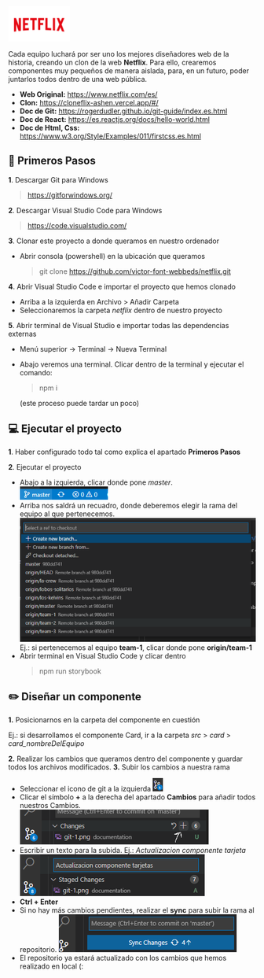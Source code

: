 <img style="width: 25%;" src="./documentation/netflix-1.png">

Cada equipo luchará por ser uno los mejores diseñadores web de la historia, creando un clon de la web **Netflix**. Para ello, crearemos componentes muy pequeños de manera aislada, para, en un futuro, poder juntarlos todos dentro de una web pública.

- **Web Original:** https://www.netflix.com/es/
- **Clon:** https://cloneflix-ashen.vercel.app/#/
- **Doc de Git:** https://rogerdudler.github.io/git-guide/index.es.html
- **Doc de React:** https://es.reactjs.org/docs/hello-world.html
- **Doc de Html, Css:** https://www.w3.org/Style/Examples/011/firstcss.es.html

## 🚀 Primeros Pasos

**1**. Descargar Git para Windows

> https://gitforwindows.org/

**2**. Descargar Visual Studio Code para Windows

> https://code.visualstudio.com/

**3**. Clonar este proyecto a donde queramos en nuestro ordenador

- Abrir consola (powershell) en la ubicación que queramos

  > git clone https://github.com/victor-font-webbeds/netflix.git

**4**. Abrir Visual Studio Code e importar el proyecto que hemos clonado

- Arriba a la izquierda en Archivo > Añadir Carpeta
- Seleccionaremos la carpeta _netflix_ dentro de nuestro proyecto

**5**. Abrir terminal de Visual Studio e importar todas las dependencias externas

- Menú superior -> Terminal -> Nueva Terminal
- Abajo veremos una terminal. Clicar dentro de la terminal y ejecutar el comando:

  > npm i

  (este proceso puede tardar un poco)

## 💻 Ejecutar el proyecto

**1**. Haber configurado todo tal como explica el apartado **Primeros Pasos**

**2**. Ejecutar el proyecto

- Abajo a la izquierda, clicar donde pone _master_.  
  ![alt text](./documentation/run-2.png)
- Arriba nos saldrá un recuadro, donde deberemos elegir la rama del equipo al que pertenecemos.
  ![alt text](./documentation/run-1.png)
  Ej.: si pertenecemos al equipo **team-1**, clicar donde pone **origin/team-1**
- Abrir terminal en Visual Studio Code y clicar dentro
  > npm run storybook

## ✏️ Diseñar un componente

**1.** Posicionarnos en la carpeta del componente en cuestión

Ej.: si desarrollamos el componente Card, ir a la carpeta _src_ > _card_ > _card_nombreDelEquipo_

**2.** Realizar los cambios que queramos dentro del componente y guardar todos los archivos modificados.
**3.** Subir los cambios a nuestra rama

- Seleccionar el icono de git a la izquierda ![alt text](./documentation/git-1.png)
- Clicar el símbolo **+** a la derecha del apartado **Cambios** para añadir todos nuestros Cambios.
  ![alt text](./documentation/git-3.png)
- Escribir un texto para la subida. Ej.: _Actualizacion componente tarjeta_
  ![alt text](./documentation/git-4.png)
- **Ctrl + Enter**
- Si no hay más cambios pendientes, realizar el **sync** para subir la rama al repositorio.
  ![alt text](./documentation/git-2.png)
- El repositorio ya estará actualizado con los cambios que hemos realizado en local (:
